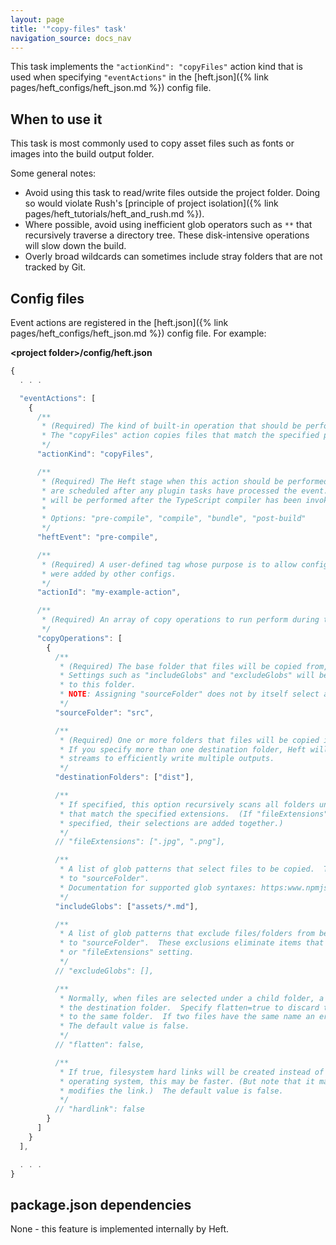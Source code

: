 ```yaml
---
layout: page
title: '"copy-files" task'
navigation_source: docs_nav
---
```


This task implements the `"actionKind": "copyFiles"` action kind that is used when specifying
`"eventActions"` in the [heft.json]({% link pages/heft_configs/heft_json.md %}) config file.


## When to use it

This task is most commonly used to copy asset files such as fonts or images into the build output folder.

Some general notes:
- Avoid using this task to read/write files outside the project folder.  Doing so would violate Rush's
  [principle of project isolation]({% link pages/heft_tutorials/heft_and_rush.md %}).
- Where possible, avoid using inefficient glob operators such as `**` that recursively traverse a directory tree.
  These disk-intensive operations will slow down the build.
- Overly broad wildcards can sometimes include stray folders that are not tracked by Git.


## Config files

Event actions are registered in the [heft.json]({% link pages/heft_configs/heft_json.md %}) config file.  For example:

**&lt;project folder&gt;/config/heft.json**
```js
{
  . . .

  "eventActions": [
    {
      /**
       * (Required) The kind of built-in operation that should be performed.
       * The "copyFiles" action copies files that match the specified patterns.
       */
      "actionKind": "copyFiles",

      /**
       * (Required) The Heft stage when this action should be performed.  Note that heft.json event actions
       * are scheduled after any plugin tasks have processed the event.  For example, a "compile" event action
       * will be performed after the TypeScript compiler has been invoked.
       *
       * Options: "pre-compile", "compile", "bundle", "post-build"
       */
      "heftEvent": "pre-compile",

      /**
       * (Required) A user-defined tag whose purpose is to allow configs to replace/delete handlers that
       * were added by other configs.
       */
      "actionId": "my-example-action",

      /**
       * (Required) An array of copy operations to run perform during the specified Heft event.
       */
      "copyOperations": [
        {
          /**
           * (Required) The base folder that files will be copied from, relative to the project root.
           * Settings such as "includeGlobs" and "excludeGlobs" will be resolved relative
           * to this folder.
           * NOTE: Assigning "sourceFolder" does not by itself select any files to be copied.
           */
          "sourceFolder": "src",

          /**
           * (Required) One or more folders that files will be copied into, relative to the project root.
           * If you specify more than one destination folder, Heft will read the input files only once, using
           * streams to efficiently write multiple outputs.
           */
          "destinationFolders": ["dist"],

          /**
           * If specified, this option recursively scans all folders under "sourceFolder" and includes any files
           * that match the specified extensions.  (If "fileExtensions" and "includeGlobs" are both
           * specified, their selections are added together.)
           */
          // "fileExtensions": [".jpg", ".png"],

          /**
           * A list of glob patterns that select files to be copied.  The paths are resolved relative
           * to "sourceFolder".
           * Documentation for supported glob syntaxes: https:www.npmjs.com/package/fast-glob
           */
          "includeGlobs": ["assets/*.md"],

          /**
           * A list of glob patterns that exclude files/folders from being copied.  The paths are resolved relative
           * to "sourceFolder".  These exclusions eliminate items that were selected by the "includeGlobs"
           * or "fileExtensions" setting.
           */
          // "excludeGlobs": [],

          /**
           * Normally, when files are selected under a child folder, a corresponding folder will be created in
           * the destination folder.  Specify flatten=true to discard the source path and copy all matching files
           * to the same folder.  If two files have the same name an error will be reported.
           * The default value is false.
           */
          // "flatten": false,

          /**
           * If true, filesystem hard links will be created instead of copying the file.  Depending on the
           * operating system, this may be faster. (But note that it may cause unexpected behavior if a tool
           * modifies the link.)  The default value is false.
           */
          // "hardlink": false
        }
      ]
    }
  ],

  . . .
}
```

## package.json dependencies

None - this feature is implemented internally by Heft.
